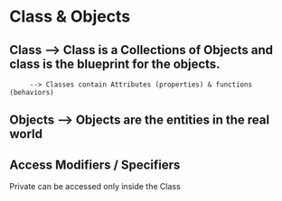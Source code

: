 # Class & Objects

## Class --> Class is a Collections of Objects and class is the blueprint for the objects.

         --> Classes contain Attributes (properties) & functions (behaviors)

## Objects --> Objects are the entities in the real world

## Access Modifiers / Specifiers

Private can be accessed only inside the Class


